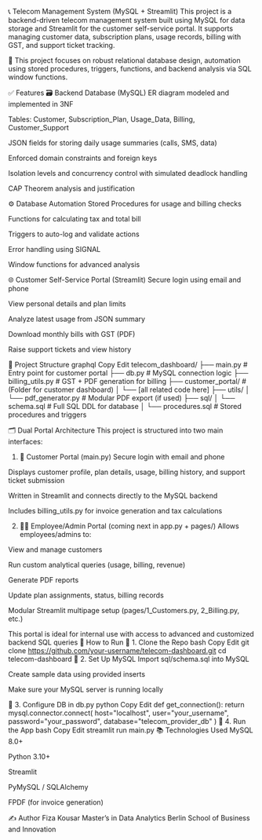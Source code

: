 📞 Telecom Management System (MySQL + Streamlit)
This project is a backend-driven telecom management system built using MySQL for data storage and Streamlit for the customer self-service portal. It supports managing customer data, subscription plans, usage records, billing with GST, and support ticket tracking.

🔧 This project focuses on robust relational database design, automation using stored procedures, triggers, functions, and backend analysis via SQL window functions.

✅ Features
🗃️ Backend Database (MySQL)
ER diagram modeled and implemented in 3NF

Tables: Customer, Subscription_Plan, Usage_Data, Billing, Customer_Support

JSON fields for storing daily usage summaries (calls, SMS, data)

Enforced domain constraints and foreign keys

Isolation levels and concurrency control with simulated deadlock handling

CAP Theorem analysis and justification

⚙️ Database Automation
Stored Procedures for usage and billing checks

Functions for calculating tax and total bill

Triggers to auto-log and validate actions

Error handling using SIGNAL

Window functions for advanced analysis

🌐 Customer Self-Service Portal (Streamlit)
Secure login using email and phone

View personal details and plan limits

Analyze latest usage from JSON summary

Download monthly bills with GST (PDF)

Raise support tickets and view history

📂 Project Structure
graphql
Copy
Edit
telecom_dashboard/
├── main.py                      # Entry point for customer portal
├── db.py                        # MySQL connection logic
├── billing_utils.py             # GST + PDF generation for billing
├── customer_portal/             # (Folder for customer dashboard)
│   └── [all related code here]
├── utils/
│   └── pdf_generator.py         # Modular PDF export (if used)
├── sql/
│   └── schema.sql               # Full SQL DDL for database
│   └── procedures.sql           # Stored procedures and triggers

🗂️ Dual Portal Architecture
This project is structured into two main interfaces:

1. 👤 Customer Portal (main.py)
Secure login with email and phone

Displays customer profile, plan details, usage, billing history, and support ticket submission

Written in Streamlit and connects directly to the MySQL backend

Includes billing_utils.py for invoice generation and tax calculations

2. 🧑‍💼 Employee/Admin Portal (coming next in app.py + pages/)
Allows employees/admins to:

View and manage customers

Run custom analytical queries (usage, billing, revenue)

Generate PDF reports

Update plan assignments, status, billing records

Modular Streamlit multipage setup (pages/1_Customers.py, 2_Billing.py, etc.)

This portal is ideal for internal use with access to advanced and customized backend SQL queries
🧪 How to Run
🔧 1. Clone the Repo
bash
Copy
Edit
git clone https://github.com/your-username/telecom-dashboard.git
cd telecom-dashboard
🐬 2. Set Up MySQL
Import sql/schema.sql into MySQL

Create sample data using provided inserts

Make sure your MySQL server is running locally

🧠 3. Configure DB in db.py
python
Copy
Edit
def get_connection():
    return mysql.connector.connect(
        host="localhost",
        user="your_username",
        password="your_password",
        database="telecom_provider_db"
    )
🚀 4. Run the App
bash
Copy
Edit
streamlit run main.py
📚 Technologies Used
MySQL 8.0+

Python 3.10+

Streamlit

PyMySQL / SQLAlchemy

FPDF (for invoice generation)

✍️ Author
Fiza Kousar
Master’s in Data Analytics
Berlin School of Business and Innovation

